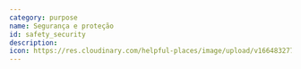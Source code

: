 ```yaml
---
category: purpose
name: Segurança e proteção
id: safety_security
description: 
icon: https://res.cloudinary.com/helpful-places/image/upload/v1664832771/dtpr-icons/purpose/security_jocwmi.svg
---
```


